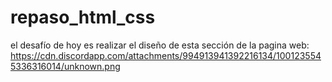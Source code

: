 # repaso_html_css
el desafío de hoy es realizar el diseño de esta sección de la pagina web:
https://cdn.discordapp.com/attachments/994913941392216134/1001235545336316014/unknown.png
